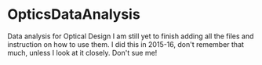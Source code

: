 # OpticsDataAnalysis
Data analysis for Optical Design
I am still yet to finish adding all the files and instruction on how to use them. I did this in 2015-16, don't remember that much, unless I look at it closely. Don't sue me!
